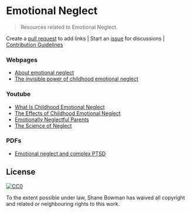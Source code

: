 
# Emotional Neglect

> Resources related to Emotional Neglect.

Create a [pull request](https://github.com/shnbwmn/emotional-neglect/pulls) to add links | Start an [issue](https://github.com/shnbwmn/emotional-neglect/issues) for discussions | [Contribution Guidelines](https://github.com/shnbwmn/emotional-neglect/blob/master/Contribute.md)

### Webpages

* [About emotional neglect](http://www.drjonicewebb.com/about-emotional-neglect/)
* [The invisible power of childhood emotional neglect](https://www.psychologytoday.com/blog/stop-walking-eggshells/201308/the-invisible-power-childhood-emotional-neglect)

### Youtube

* [What Is Childhood Emotional Neglect](https://www.youtube.com/watch?v=O4OV3Q1Sd3w)
* [The Effects of Childhood Emotional Neglect](https://www.youtube.com/watch?v=EPjo2uOArRc)
* [Emotionally Neglectful Parents](https://www.youtube.com/watch?v=DOCGv8xpKUc)
* [The Science of Neglect](https://www.youtube.com/watch?v=bF3j5UVCSCA)

### PDFs

* [Emotional neglect and complex PTSD](http://pete-walker.com/pdf/emotionalNeglectComplexPTSD.pdf)

## License

[![CC0](http://i.creativecommons.org/p/zero/1.0/88x31.png)](http://creativecommons.org/publicdomain/zero/1.0/)

To the extent possible under law, Shane Bowman has waived all copyright and related or neighbouring rights to this work.


